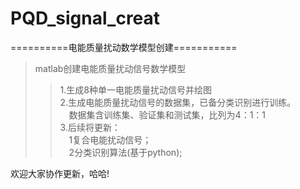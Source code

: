 # PQD_signal_creat
==========电能质量扰动数学模型创建===========
<br>
>matlab创建电能质量扰动信号数学模型<br>
>>1.生成8种单一电能质量扰动信号并绘图<br>
>>2.生成电能质量扰动信号的数据集，已备分类识别进行训练。<br>
&emsp;数据集含训练集、验证集和测试集，比列为4：1：1<br>
>>3.后续将更新：<br>
&emsp;1复合电能扰动信号；<br>
&emsp;2分类识别算法(基于python);<br>

欢迎大家协作更新，哈哈!
